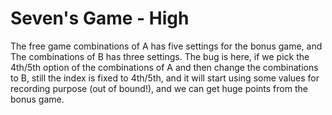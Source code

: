 # Seven's Game - High

The free game combinations of A has five settings for the bonus game, and
The combinations of B has three settings. The bug is here, if we pick the 
4th/5th option of the combinations of A and then change the combinations
to B, still the index is fixed to 4th/5th, and it will start using some
values for recording purpose (out of bound!), and we can get huge points
from the bonus game.